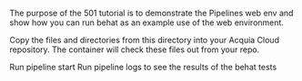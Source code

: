 The purpose of the 501 tutorial is to demonstrate the Pipelines web env and show how you can run behat as an example use of the web environment.

Copy the files and directories from this directory into your Acquia Cloud repository. The container will check these files out from your repo.

Run pipeline start
Run pipeline logs to see the results of the behat tests
